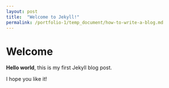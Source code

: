```yaml
---
layout: post
title:  "Welcome to Jekyll!"
permalink: /portfolio-1/temp_document/how-to-write-a-blog.md
---
```


# Welcome

**Hello world**, this is my first Jekyll blog post.

I hope you like it!